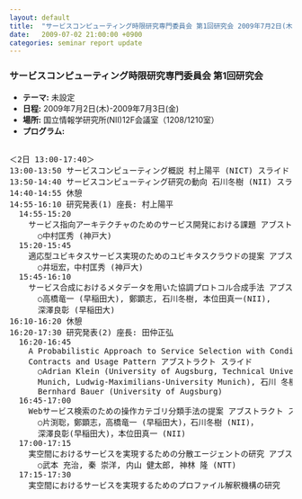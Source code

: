 ```yaml
---
layout: default
title:  "サービスコンピューティング時限研究専門委員会 第1回研究会 2009年7月2日(木)-2009年7月3日(金)"
date:   2009-07-02 21:00:00 +0900
categories: seminar report update
---
```


### サービスコンピューティング時限研究専門委員会 第1回研究会
- __テーマ:__ 未設定
- __日程:__ 2009年7月2日(木)-2009年7月3日(金)
- __場所:__ 国立情報学研究所(NII)12F会議室（1208/1210室）
- __プログラム:__

<pre>

＜2日 13:00-17:40＞
13:00-13:50 サービスコンピューティング概説 村上陽平 (NICT) スライド
13:50-14:40 サービスコンピューティング研究の動向 石川冬樹 (NII) スライド
14:40-14:55 休憩
14:55-16:10 研究発表(1) 座長: 村上陽平
  14:55-15:20
    サービス指向アーキテクチャのためのサービス開発における課題 アブストラクト スライド
      ○中村匡秀 (神戸大)
  15:20-15:45
    適応型ユビキタスサービス実現のためのユビキタスクラウドの提案 アブストラクト
      ○井垣宏，中村匡秀 (神戸大)
  15:45-16:10
    サービス合成におけるメタデータを用いた協調プロトコル合成手法 アブストラクト
      ○高橋竜一 (早稲田大), 鄭顕志, 石川冬樹, 本位田真一(NII),
      深澤良彰 (早稲田大)
16:10-16:20 休憩
16:20-17:30 研究発表(2) 座長: 田仲正弘
  16:20-16:45
    A Probabilistic Approach to Service Selection with Conditional
    Contracts and Usage Pattern アブストラクト スライド
      ○Adrian Klein (University of Augsburg, Technical University
      Munich, Ludwig-Maximilians-University Munich), 石川 冬樹 (NII)，
      Bernhard Bauer (University of Augsburg)
  16:45-17:00
    Webサービス検索のための操作カテゴリ分類手法の提案 アブストラクト スライド
      ○片渕聡，鄭顕志，高橋竜一 (早稲田大)，石川冬樹 (NII)，
      深澤良彰(早稲田大)，本位田真一 (NII)
  17:00-17:15
    実空間におけるサービスを実現するための分散エージェントの研究 アブストラクト
      ○武本 充治, 秦 崇洋, 内山 健太郎, 神林 隆 (NTT)
  17:15-17:30
    実空間におけるサービスを実現するためのプロファイル解釈機構の研究 </pre>

